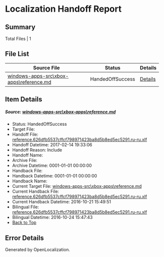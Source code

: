 # <a name='report-top'></a> Localization Handoff Report

## Summary
 Total Files | 1

## File List
 Source File | Status | Details 
 ----------- | ------ | ------- 
 [windows-apps-src\xbox-apps\reference.md](https://cpubwin.visualstudio.com/windows-uwp/_git/windows-uwp/commit/0e22d9ba0ba1e62d1b68fdd8d40c6d24c8398597?path=windows-apps-src%2Fxbox-apps%2Freference.md&_a=contents) | HandedOffSuccess | [Details](#fa3805d5befbd05824d093d3505b00a810f1a7267941)

## Item Details
##### <a name='fa3805d5befbd05824d093d3505b00a810f1a7267941'></a> Source: [windows-apps-src\xbox-apps\reference.md](https://cpubwin.visualstudio.com/windows-uwp/_git/windows-uwp/commit/0e22d9ba0ba1e62d1b68fdd8d40c6d24c8398597?path=windows-apps-src%2Fxbox-apps%2Freference.md&_a=contents)
* Status: HandedOffSuccess
* Target File: 
* Handoff File: [reference.626dfb5537cffcf798971423ba8d5b8ed5ec5291.ru-ru.xlf](https://cpubwin.visualstudio.com/windows-uwp/_git/WDCLib.handoff/commit/9b564aea6ef29ea83d9214ea08872aff2d2caebc?path=ol-handoff%2Fcpubwin%2Fwindows-uwp.ru-ru%2Fmaster%2Freference.626dfb5537cffcf798971423ba8d5b8ed5ec5291.ru-ru.xlf&_a=contents)
* Handoff Datetime: 2017-02-14 19:33:06
* Handoff Reason: Include
* Handoff Name: 
* Archive File: 
* Archive Datetime: 0001-01-01 00:00:00
* Handback File: 
* Handback Datetime: 0001-01-01 00:00:00
* Handback Name: 
* Current Target File: [windows-apps-src\xbox-apps\reference.md](https://cpubwin.visualstudio.com/windows-uwp/_git/windows-uwp.ru-ru/commit/770b99fbf4006c1e626cc36481e67099273a0469?path=windows-apps-src%2Fxbox-apps%2Freference.md&_a=contents)
* Current Handback File: [reference.626dfb5537cffcf798971423ba8d5b8ed5ec5291.ru-ru.xlf](https://cpubwin.visualstudio.com/windows-uwp/_git/WDCLib.handback/commit/7ab4bc81cd0244f26fc04ae860edc91a369fe117?path=ol-handback%2FMicrosoft%2Fwindows-apps.ru-ru%2Fmaster%2Freference.626dfb5537cffcf798971423ba8d5b8ed5ec5291.ru-ru.xlf&_a=contents)
* Current Handback Datetime: 2016-10-21 15:49:51
* Bilingual File: [reference.626dfb5537cffcf798971423ba8d5b8ed5ec5291.ru-ru.xlf](https://cpubwin.visualstudio.com/windows-uwp/_git/WDCLib.handback/commit/7ab4bc81cd0244f26fc04ae860edc91a369fe117?path=ol-handback%2FMicrosoft%2Fwindows-apps.ru-ru%2Fmaster%2Freference.626dfb5537cffcf798971423ba8d5b8ed5ec5291.ru-ru.xlf&_a=contents)
* Bilingual Datetime: 2016-10-24 15:47:43
* [Back to Top](#report-top)


## Error Details

Generated by OpenLocalization.
